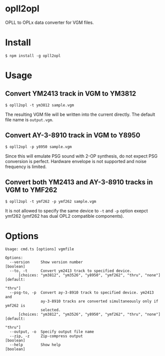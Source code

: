 # opll2opl

OPLL to OPLx data converter for VGM files.

# Install

```
$ npm install -g opll2opl
```

# Usage

## Convert YM2413 track in VGM to YM3812

```
$ opll2opl -t ym3812 sample.vgm
```

The resulting VGM file will be written into the current directly. The default file name is `output.vgm`.

## Convert AY-3-8910 track in VGM to Y8950

```
$ opll2opl -p y8950 sample.vgm
```

Since this will emulate PSG sound with 2-OP synthesis, do not expect PSG conversion is perfect. Hardware envelope is not supported and noise frequency is limited.

## Convert both YM2413 and AY-3-8910 tracks in VGM to YMF262

```
$ opll2opl -t ymf262 -p ymf262 sample.vgm
```

It is not allowed to specify the same device to `-t` and `-p` option exepct ymf262 (ymf262 has dual OPL2 compatible components).

# Options

```
Usage: cmd.ts [options] vgmfile

Options:
  --version     Show version number                                    [boolean]
  --to, -t      Convert ym2413 track to specified device.
      [choices: "ym3812", "ym3526", "y8950", "ymf262", "thru", "none"] [default:
                                                                         "thru"]
  --psg-to, -p  Convert ay-3-8910 track to specified device. ym2413 and
                ay-3-8910 tracks are converted simultaneously only if ymf262 is
                selected.
      [choices: "ym3812", "ym3526", "y8950", "ymf262", "thru", "none"] [default:
                                                                         "thru"]
  --output, -o  Specify output file name
  --zip, -z     Zip-compress output                                    [boolean]
  --help        Show help                                              [boolean]
```
